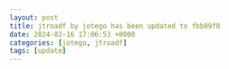 ```yaml
---
layout: post
title: jtroadf by jotego has been updated to fbb89f0
date: 2024-02-16 17:06:53 +0000
categories: [jotego, jtroadf]
tags: [update]
---
```


